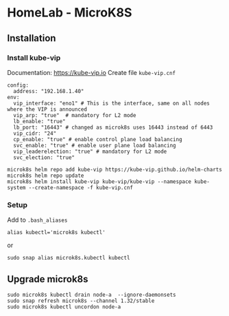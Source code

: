 # HomeLab - MicroK8S

## Installation

### Install kube-vip
Documentation: https://kube-vip.io
Create file `kube-vip.cnf`
```
config:
  address: "192.168.1.40"
env:
  vip_interface: "eno1" # This is the interface, same on all nodes where the VIP is announced
  vip_arp: "true"  # mandatory for L2 mode
  lb_enable: "true"
  lb_port: "16443" # changed as microk8s uses 16443 instead of 6443
  vip_cidr: "24"
  cp_enable: "true" # enable control plane load balancing
  svc_enable: "true" # enable user plane load balancing
  vip_leaderelection: "true" # mandatory for L2 mode
  svc_election: "true"
```


```
microk8s helm repo add kube-vip https://kube-vip.github.io/helm-charts
microk8s helm repo update
microk8s helm install kube-vip kube-vip/kube-vip --namespace kube-system --create-namespace -f kube-vip.cnf
```


### Setup

Add to `.bash_aliases`
```
alias kubectl='microk8s kubectl'
```
or
```
sudo snap alias microk8s.kubectl kubectl
```


## Upgrade microk8s
```
sudo microk8s kubectl drain node-a  --ignore-daemonsets
sudo snap refresh microk8s --channel 1.32/stable
sudo microk8s kubectl uncordon node-a
```
